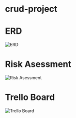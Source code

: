 # crud-project

# ERD
![ERD](https://i.imgur.com/gV9vsv7.png)

# Risk Asessment 
![Risk Asessment](https://i.imgur.com/pmlH8ND.png)

# Trello Board
![Trello Board](https://i.imgur.com/jPacOKT.png)
